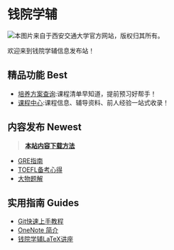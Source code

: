 # 钱院学辅
![本图片来自于西安交通大学官方网站，版权归其所有。](http://www.xjtu.edu.cn/images/jdgk.jpg)

欢迎来到钱院学辅信息发布站！

## 精品功能 Best
- [培养方案查询](/program/):课程清单早知道，提前预习好帮手！
- [课程中心](/course/):课程信息、辅导资料、前人经验一站式收录！

## 内容发布 Newest
> [**本站内容下载方法**](/others/Guidance)

- [GRE指南](/bookhub/002) 
- [TOEFL备考心得](/bookhub/001)
- [大物题解](/bookhub/003) 

## 实用指南 Guides
- [Git快速上手教程](/tutorials/Git-Tutorial) 
- [OneNote 简介](/tutorials/OneNote-Tutorial)
- [钱院学辅LaTeX讲座](https://github.com/qyxf/lec-on-LaTeX) 
